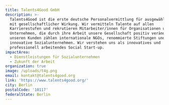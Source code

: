 ```yaml
---
title: Talents4Good GmbH
description: >-
  Talents4Good ist die erste deutsche Personalvermittlung für ausgewählte Jobs
  mit gesellschaftlicher Wirkung. Wir vermitteln Talente auf allen
  Karrierestufen und rekrutieren Mitarbeiter/innen für Organisationen und
  Unternehmen, die durch ihre Arbeit unsere Gesellschaft positiv verändern. Zu
  unseren Kunden zählen internationale NGOs, renommierte Stiftungen und
  innovative Sozialunternehmen. Wir verstehen uns als innovatives und
  professionell arbeitendes Social Start-up.
impactArea:
  - Dienstleistungen für Sozialunternehmen
  - Zukunft der Arbeit
organization: true
image: /uploads/t4g.png
email: kontakt@talents4good.org
link: 'https://www.talents4good.org/'
city: Berlin
postalCode: '10117'
federalState: Berlin
---
```


